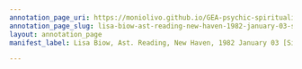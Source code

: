 ```yaml
---
annotation_page_uri: https://moniolivo.github.io/GEA-psychic-spirituality-recordings/annotations/lisa-biow-ast-reading-new-haven-1982-january-03-side-b--canvas-1-00-00-00.json
annotation_page_slug: lisa-biow-ast-reading-new-haven-1982-january-03-side-b--canvas-1-00-00-00
layout: annotation_page
manifest_label: Lisa Biow, Ast. Reading, New Haven, 1982 January 03 [Side B]

---
```

